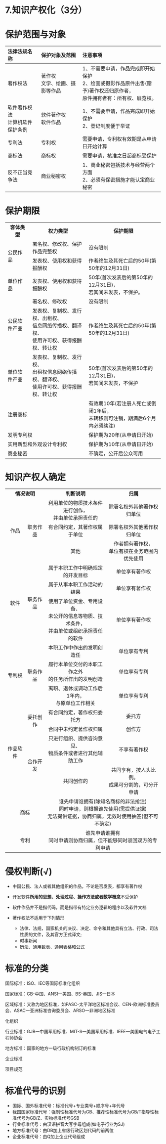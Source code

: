 # 7.知识产权化（3分）



# 保护范围与对象

| 法律法规名称                       | 保护对象及范围                   | 注意事项                                                     |
| :--------------------------------- | :------------------------------- | :----------------------------------------------------------- |
| 著作权法                           | 著作权<br>文学、绘画、摄影等作品 | 1、不需要申请，作品完成即开始保护<br>2、绘画或摄影作品原件出售(赠予)著作权还归原作者，<br />原件拥有者有：所有权、展览权。 |
| 软件著作权法<br>计算机软件保护条例 | 软件著作权<br>软件作品           | 1、不需要申请，作品完成即开始保护<br/>2、登记制度便于举证    |
| 专利法                             | 专利权                           | 需要申请，专利权有效期是从申请日开始计算                     |
| 商标法                             | 商标权                           | 需要申请，核准之日起商标受保护                               |
| 反不正当竞争法                     | 商业秘密权                       | 1、商业秘密包括技术与经营两个方面<br>2、必须有保密措施才能认定商业秘密 |



# 保护期限

<table>
    <tr>
        <td style="text-align: center;"><strong>客体类型</strong></td>
        <td style="text-align: center;"><strong>权力类型</strong></td>
        <td style="text-align: center;"><strong>保护期限</strong></td>
    </tr>
    <tr>
        <td rowspan="2">公民作品</td>
        <td>署名权、修改权、保护作品完整权</td>
        <td>没有限制</td>
    </tr>
    <tr>
        <td>发表权、使用权和获得报酬权</td>
        <td>作者终生及其死亡后的50年(第50年的12月31日)</td>
    </tr>
    <tr>
        <td>单位作品</td>
        <td>发表权、使用权和获得报酬权</td>
        <td>
            50年(首次发表后的第50年的12月31日)，
            <br/>
            若其间未发表，不保护。
        </td>
    </tr>
    <tr>
        <td rowspan="2">公民软件产品</td>
        <td>署名权、修改权</td>
        <td>没有限制</td>
    </tr>
    <tr>
        <td>
            发表权、复制权、发行权、出租权、
            <br/>
            信息网络传播权、翻译权、
            <br/>
            使用许可权、获得报酬权、转让权
        </td>
        <td>作者终生及其死亡后的50年(第50年的12月31日)</td>
    </tr>
    <tr>
        <td>单位软件产品</td>
        <td>
            发表权、复制权、发行权、
            <br/>
            出租权信息网络传播权、翻译权、
            <br/>
            使用许可权、获得报酬权、转让权
        </td>
        <td>
            50年(首次发表后的第50年的12月31日)，
            <br/>
            若其间未发表，不保护
        </td>
    </tr>
    <tr>
        <td colspan="2">注册商标</td>
        <td>
            有效期10年(若注册人死亡或倒闭1年后，
             <br/>
            未转移则可注销，期满后6个月内必须续注)
        </td>
    </tr>
    <tr>
        <td colspan="2">发明专利权</td>
        <td>保护期为20年(从申请日开始)</td>
    </tr>
    <tr>
        <td colspan="2">实用新型和外观设计专利权</td>
        <td>保护期为10年(从申请日开始)</td>
    </tr>
    <tr>
        <td colspan="2">商业秘密</td>
        <td>不确定，公开后公众可用</td>
    </tr>
</table>



# 知识产权人确定

<table style="text-align: center;">
    <tr>
        <td colspan="2"><strong>情况说明</strong></td>
        <td><strong>判断说明</strong></td>
        <td><strong>归属</strong></td>
    </tr>
    <tr>
        <td rowspan="3">作品</td>
        <td rowspan="3">职务作品</td>
        <td>
            利用单位的物质技术条件进行创作，
            <br/>
            并由单位承担责任的
        </td>
        <td>除署名权外其他著作权归单位</td>
    </tr>
    <tr>
        <td>有合同约定，其著作权属于单位</td>
        <td>除署名权外其他著作权归单位</td>
    </tr>
    <tr>
        <td>其他</td>
        <td>
            作者拥有著作权，
            <br/>
            单位有权在业务范围内优先使用
        </td>
    </tr>
    <tr>
        <td rowspan="3">软件</td>
        <td rowspan="3">职务作品</td>
        <td>属于本职工作中明确规定的开发目标</td>
        <td>单位享有著作权</td>
    </tr>
    <tr>
        <td>属于从事本职工作活动的结果</td>
        <td>单位享有著作权</td>
    </tr>
    <tr>
        <td>
            使用了单位资金、专用设备、
            <br/>
            未公开的信息等物质、技术条件，
            <br/>
            并由单位或组织承担责任的软件</td>
        <td>单位享有著作权</td>
    </tr>
    <tr>
        <td rowspan="3">专利权</td>
        <td rowspan="3">职务作品</td>
        <td>本职工作中作出的发明创造任</td>
        <td>单位享有专利</td>
    </tr>
    <tr>
        <td>
            履行本单位交付的本职工作之外
            <br/>
            的任务所作出的发明创造
        </td>
        <td>单位享有专利</td>
    </tr>
    <tr>
        <td>
            离职、退休或调动工作后1年内，
            <br/>
            与原单位工作相关
        </td>
        <td>单位享有专利</td>
    </tr>
    <tr>
        <td rowspan="4">作品软件</td>
        <td rowspan="2">委托创作</td>
        <td>有合同约定，著作权归委托方</td>
        <td>委托方</td>
    </tr>
    <tr>
		<td>合同中未约定著作权归属</td>
        <td>创作方</td>
    </tr>
    <tr>
        <td rowspan="2">合作开发</td>
        <td>
            只进行组织、提供咨询意见、
            <br/>
            物质条件或者进行其他辅助工作
        </td>
        <td>不享有著作权</td>
    </tr>
    <tr>
        <td>共同创作的</td>
        <td>
            共同享有，按人头比例。
            <br/>
            成果可分割的，可分开申请
        </td>
    </tr>
    <tr>
        <td colspan="2">商标</td>
        <td colspan="2">
            谁先申请谁拥有(除知名商标的非法抢注)
            <br/>
            同时申请，则根据谁先使用(需提供证据)
            <br/>
            无法提供证据，协商归属，无效时使用抽签(但不可不确定)
        </td>
    </tr>
    <tr>
        <td colspan="2">专利</td>
        <td colspan="2">
            谁先申请谁拥有
            <br/>
            同时申请则协商归属，但不能够同时驳回双方的专利申请
        </td>
    </tr>
</table>



# 侵权判断(√)

- 中国公民、法人或者其他组织的作品，不论是否发表，都享有著作权
- 开发软件**所用的思想、处理过程、操作方法或者数学概念**不受保护
- 软件作品并不是指代码，而是指带有特定业务逻辑的程序以及软件文档



- 著作权法不适用于下列情形
  - 法律、法规，国家机关的决议、决定、命令和其他具有立法、行政、司法性质的文件，及其官方正式译文;
  - 时事新闻
  - 历法、通用数表、通用表格和公式



# 标准的分类

国际标准：ISO、IEC等国际标准化组织

国家标准：GB-中国、ANSI一美国、BS-英国、JIS一日本

区域标准：又称为地区标准，如PASC-太平洋地区标准会议、CEN-欧洲标准委员会、ASAC一亚洲标准咨询委员会、ARSO一非洲地区标准

化组织

行业标准：GJB一中国军用标准、MIT-S一美国军用标准、IEEE一美国电气电子工程师协会

地方标准：国家的地方一级行政机构制订的标准

企业标准

项目规范



# 标准代号的识别

- 国际、国外标准代号：标准代号+专业类号+顺序号+年代号
- 我国国家标准代号：强制性标准代号为GB、推荐性标准代号为GB/T指导性标准代号为GB/Z、实物标准代号GSB
- 行业标准代号：由汉语拼音大写字母组成(如电子行业为SJ)
- 地方标准代号：由DB加上省级行政区划代码的前两位
- 企业标准代号：由Q加上企业代号组成

